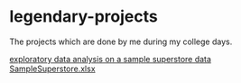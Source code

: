 # legendary-projects
The projects which are done by me during my college days. 


[exploratory data analysis on a sample superstore data](https://youtu.be/vDTZMXhqGgE) [SampleSuperstore.xlsx](https://github.com/datasciencebeeejin/legendary-projects/files/6655660/SampleSuperstore.xlsx)
